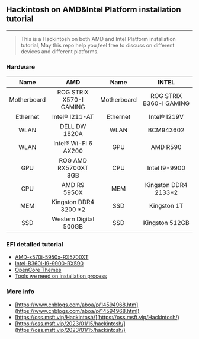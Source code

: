 ## Hackintosh on AMD&Intel Platform installation tutorial

---

> This is a Hackintosh on both AMD and Intel Platform installation tutorial, May this repo help you,feel free to discuss on different devices and different platforms.

### Hardware

|    Name     |         **AMD**         |    Name     |          INTEL          |
| :---------: | :---------------------: | :---------: | :---------------------: |
| Motherboard | ROG STRIX X570-I GAMING | Motherboard | ROG STRIX B360-I GAMING |
|  Ethernet   |     Intel® I211-AT      |  Ethernet   |      Intel® I219V       |
|    WLAN     |      DELL DW 1820A      |    WLAN     |        BCM943602        |
|    WLAN     |  Intel® Wi-Fi 6 AX200   |     GPU     |        AMD R590         |
|     GPU     |  ROG AMD RX5700XT 8GB   |     CPU     |      Intel I9-9900      |
|     CPU     |      AMD R9 5950X       |     MEM     |  Kingston DDR4 2133*2   |
|     MEM     |  Kingston DDR4 3200 *2  |     SSD     |       Kingston 1T       |
|     SSD     |  Western Digital 500GB  |     SSD     |     Kingston 512GB      |

### EFI detailed tutorial

- [AMD-x570i-5950x-RX5700XT](AMD-x570i-5950x-RX5700XT/README.md)
- [Intel-B360I-I9-9900-RX590](Intel-B360i-I9-9900-RX590/README.md)
- [OpenCore Themes](https://github.com/chris1111/My-Simple-OC-Themes)
- [Tools we need on installation process](Tools)

### More info 

- [https://www.cnblogs.com/aboa/p/14594968.htm](https://www.cnblogs.com/aboa/p/14594968.html)
- [https://oss.msft.vip/Hackintosh/](https://oss.msft.vip/Hackintosh/)
- [https://oss.msft.vip/2023/01/15/hackintosh/](https://oss.msft.vip/2023/01/15/hackintosh/)

